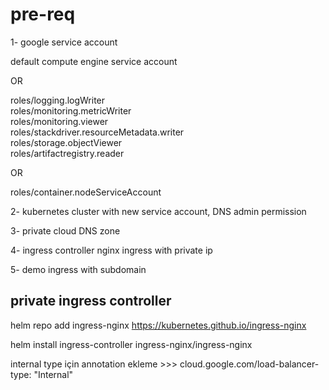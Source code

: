 # pre-req

1- google service account 

default compute engine service account

OR

roles/logging.logWriter<br />
roles/monitoring.metricWriter<br />
roles/monitoring.viewer<br />
roles/stackdriver.resourceMetadata.writer<br />
roles/storage.objectViewer<br />
roles/artifactregistry.reader<br />

OR

roles/container.nodeServiceAccount

2- kubernetes cluster with new service account, DNS admin permission

3- private cloud DNS zone

4- ingress controller nginx ingress with private ip

5- demo ingress with subdomain

## private ingress controller

helm repo add ingress-nginx https://kubernetes.github.io/ingress-nginx

helm install ingress-controller ingress-nginx/ingress-nginx 

internal type için annotation ekleme >>> cloud.google.com/load-balancer-type: "Internal" 

